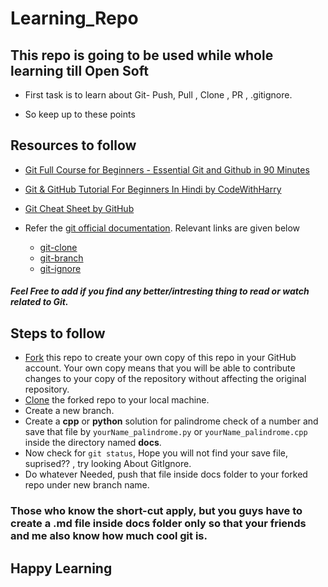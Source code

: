 # Learning_Repo

## This repo is going to be used while whole learning till Open Soft

-   First task is to learn about Git- Push, Pull , Clone , PR , .gitignore.

*   So keep up to these points

## Resources to follow

-   [Git Full Course for Beginners - Essential Git and Github in 90 Minutes](https://www.youtube.com/watch?v=F50--XYjlHI)
-   [Git & GitHub Tutorial For Beginners In Hindi by CodeWithHarry](https://www.youtube.com/watch?v=gwWKnnCMQ5c)
-   [Git Cheat Sheet by GitHub](https://training.github.com/downloads/github-git-cheat-sheet.pdf)

-   Refer the [git official documentation](https://git-scm.com/docs). Relevant links are given below
    -   [git-clone](https://git-scm.com/docs/git-clone)
    -   [git-branch](https://git-scm.com/docs/git-branch)
    -   [git-ignore](https://git-scm.com/docs/gitignore)

##### _Feel Free to add if you find any better/intresting thing to read or watch related to Git._

## Steps to follow

-   [Fork](https://docs.github.com/en/get-started/quickstart/fork-a-repo) this repo to create your own copy of this repo in your GitHub account. Your own copy means that you will be able to contribute changes to your copy of the repository without affecting the original repository.
-   [Clone](https://docs.github.com/en/repositories/creating-and-managing-repositories/cloning-a-repository) the forked repo to your local machine.
-   Create a new branch.
-   Create a **cpp** or **python** solution for palindrome check of a number and save that file by `yourName_palindrome.py` or `yourName_palindrome.cpp` inside the directory named **docs**.
-   Now check for `git status`, Hope you will not find your save file, suprised?? , try looking About GitIgnore.
-   Do whatever Needed, push that file inside docs folder to your forked repo under new branch name.

### Those who know the short-cut apply, but you guys have to create a .md file inside docs folder only so that your friends and me also know how much cool git is.

## Happy Learning
